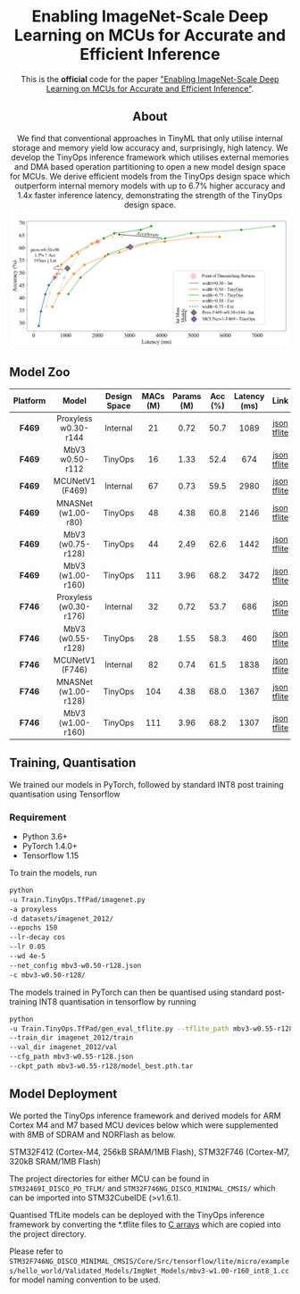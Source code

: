 <div align="center">
  
# Enabling ImageNet-Scale Deep Learning on MCUs for Accurate and Efficient Inference

This is the __official__ code for the paper ["Enabling ImageNet-Scale Deep Learning on MCUs for Accurate and Efficient Inference"](https://ieeexplore.ieee.org/abstract/document/10314415/).

## About

We find that conventional approaches in TinyML that only utilise internal storage and memory yield low accuracy and, surprisingly, high latency. We develop the TinyOps inference framework which utilises external memories and DMA based operation partitioning to open a new model design space for MCUs. We derive efficient models from the TinyOps design space which outperform internal memory models with up to 6.7% higher accuracy and 1.4x faster inference latency, demonstrating the strength of the TinyOps design space.

<img src="pareto_frontier_lat.png"/>

</div>

## Model Zoo

| **Platform** |        **Model**       | **Design<br />Space** | **MACs<br />(M)** | **Params<br />(M)** | **Acc<br />(%)** | **Latency<br />(ms)** |       **Link**      |
|:------------:|:----------------------:|:----------------:|:------------:|:--------------:|:-----------:|:----------------:|:-------------------:|
|   **F469**   |  Proxyless<br />w0.30-r144  |     Internal     |      21      |      0.72      |     50.7    |       1089       | [json](https://drive.google.com/file/d/1wxAd5Ps5M3cCiWqoSUoAEnBvl4Jf7ssX/view?usp=sharing)<br />[tflite](https://drive.google.com/file/d/1hq2FENkwU-HCwJTftbrL24LDtrVAh1qU/view?usp=sharing) |
|   **F469**   |     MbV3<br />w0.50-r112    |      TinyOps     |      16      |      1.33      |     52.4    |        674       | [json](https://drive.google.com/file/d/1kz8anQfY_NrL48kpp8Tl790b6u2ZO5Wm/view?usp=sharing)<br />[tflite](https://drive.google.com/file/d/1n7pW-OuLCWEAmCeWKSFpO8n8vVCDf50F/view?usp=sharing) |
|   **F469**   |     MCUNetV1<br />(F469)    |     Internal     |      67      |      0.73      |     59.5    |       2980       | [json](https://drive.google.com/file/d/13bv7VhDGFc39rzCzDN9SMMn5QzKPBaIu/view?usp=sharing)<br />[tflite](https://drive.google.com/file/d/1FJx9EzEONe37YZ10L2Q_yHQ-pwueANZK/view?usp=sharing) |
|   **F469**   |   MNASNet<br />(w1.00-r80)  |      TinyOps     |      48      |      4.38      |     60.8    |       2146       | [json](https://drive.google.com/file/d/1yMj5pK1p6--BfrN8lwNwrEq2jb8w_dOq/view?usp=sharing)<br />[tflite](https://drive.google.com/file/d/1wCjnUVhGckwVto9oZsfhMeKUyyzDlmdg/view?usp=sharing) |
|   **F469**   |    MbV3<br />(w0.75-r128)   |      TinyOps     |      44      |      2.49      |     62.6    |       1442       | [json](https://drive.google.com/file/d/1RqrLURP3XVg90ihGiya6LqtEq5SZ2_zY/view?usp=sharing)<br />[tflite](https://drive.google.com/file/d/1N-nCokhzvzgEM_JKfY_EGNZ0kOW_Anfi/view?usp=sharing) |
|   **F469**   |    MbV3<br />(w1.00-r160)   |      TinyOps     |      111     |      3.96      |     68.2    |       3472       | [json](https://drive.google.com/file/d/1a1dTOCxMmnB32xmlOUrzAAKESF2bf2G0/view?usp=sharing)<br />[tflite](https://drive.google.com/file/d/17O2tmDDXPeIO8Sm015APFBNJOcLjOb7r/view?usp=sharing) |
|   **F746**   | Proxyless<br />(w0.30-r176) |     Internal     |      32      |      0.72      |     53.7    |        686       | [json](https://drive.google.com/file/d/1_eXQNBAk07hBnueCzA_zQCYw9KxJAj0R/view?usp=sharing)<br />[tflite](https://drive.google.com/file/d/10FMiSDorM8goqMyiRgvnTvWd95-wZwkL/view?usp=sharing) |
|   **F746**   |    MbV3<br />(w0.55-r128)   |      TinyOps     |      28      |      1.55      |     58.3    |        460       | [json](https://drive.google.com/file/d/1p0xThFea9N-vsNDi_HgZxnHgbiSk-9CC/view?usp=sharing)<br />[tflite](https://drive.google.com/file/d/1eZ1TLrmcOtMvC2p08K3N5jwmm7XlFjyF/view?usp=sharing) |
|   **F746**   |     MCUNetV1<br />(F746)    |     Internal     |      82      |      0.74      |     61.5    |       1838       | [json](https://drive.google.com/file/d/12Yk47OJzJzoWPehTiDtqChkq6p9XseFA/view?usp=sharing)<br />[tflite](https://drive.google.com/file/d/1xuLbEygH1CmDrwSXYWLBB2TOH3sH_pBF/view?usp=sharing) |
|   **F746**   |  MNASNet<br />(w1.00-r128)  |      TinyOps     |      104     |      4.38      |     68.0    |       1367       | [json](https://drive.google.com/file/d/15yY5DB4EloYYwkLo_-oxlx_QkNESOA7H/view?usp=sharing)<br />[tflite](https://drive.google.com/file/d/1rXvwsw28-AKsn7l2JQSpxcp6lmXf6UJa/view?usp=sharing) |
|   **F746**   |    MbV3<br />(w1.00-r160)   |      TinyOps     |      111     |      3.96      |     68.2    |       1307       | [json](https://drive.google.com/file/d/1a1dTOCxMmnB32xmlOUrzAAKESF2bf2G0/view?usp=sharing)<br />[tflite](https://drive.google.com/file/d/17O2tmDDXPeIO8Sm015APFBNJOcLjOb7r/view?usp=sharing) |

## Training, Quantisation

We trained our models in PyTorch, followed by standard INT8 post training quantisation using Tensorflow

### Requirement

- Python 3.6+
- PyTorch 1.4.0+
- Tensorflow 1.15

To train the models, run

```bash
python 
-u Train.TinyOps.TfPad/imagenet.py 
-a proxyless 
-d datasets/imagenet_2012/ 
--epochs 150 
--lr-decay cos 
--lr 0.05 
--wd 4e-5 
--net_config mbv3-w0.50-r128.json 
-c mbv3-w0.50-r128/
```

The models trained in PyTorch can then be quantised using standard post-training INT8 quantisation in tensorflow by running

```bash
python 
-u Train.TinyOps.TfPad/gen_eval_tflite.py --tflite_path mbv3-w0.55-r128_int8.tflite 
--train_dir imagenet_2012/train 
--val_dir imagenet_2012/val 
--cfg_path mbv3-w0.55-r128.json 
--ckpt_path mbv3-w0.55-r128/model_best.pth.tar


```

## Model Deployment

We ported the TinyOps inference framework and derived models for ARM Cortex M4 and M7 based MCU devices below which were supplemented with 8MB of SDRAM and NORFlash as below.

STM32F412 (Cortex-M4, 256kB SRAM/1MB Flash), 
STM32F746 (Cortex-M7, 320kB SRAM/1MB Flash)

The project directories for either MCU can be found in `STM32469I_DISCO_PO_TFLM/` and `STM32F746NG_DISCO_MINIMAL_CMSIS/` which can be imported into STM32CubeIDE (>v1.6.1).

Quantised TfLite models can be deployed with the TinyOps inference framework by converting the *.tflite files to [C arrays](https://www.tensorflow.org/lite/microcontrollers/build_convert) which are copied into the project directory.

Please refer to `STM32F746NG_DISCO_MINIMAL_CMSIS/Core/Src/tensorflow/lite/micro/examples/hello_world/Validated_Models/ImgNet_Models/mbv3-w1.00-r160_int8_1.cc` for model naming convention to be used.

